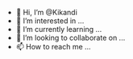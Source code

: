 - 👋 Hi, I’m @Kikandi
- 👀 I’m interested in ...
- 🌱 I’m currently learning ...
- 💞️ I’m looking to collaborate on ...
- 📫 How to reach me ...

<!---
Kikandi/Kikandi is a ✨ special ✨ repository because its `README.md` (this file) appears on your GitHub profile.
You can click the Preview link to take a look at your changes.
--->
